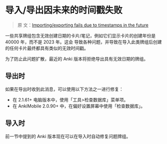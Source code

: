 # 导入/导出因未来的时间戳失败

> 原
> 文：[Importing/exporting fails due to timestamps in the future](https://faqs.ankiweb.net/timestamps-in-the-future.html)

一些共享牌组包含无效创建日期的卡片/笔记，例如它们显示卡片的创建年份是 40000 年，而不是 2023 年。这会
导致各种问题，并导致在导入此类牌组后创建的任何卡片最终都具有类似的无效时间戳。

为了防止此问题扩散，最近的 Anki 版本将拒绝导出具有无效日期的牌组。

## 导出时

如果在导出时收到此消息，可以使用以下方法之一进行修复：

- 在 2.1.61+ 电脑版本中，使用「工具>检查数据库」菜单项。
- 在 AnkiMobile 2.0.90+ 中，在偏好设置屏幕中使用「检查数据库」。

## 导入时

前一节中提到的 Anki 版本现在可以在导入时自动修复问题牌组。
